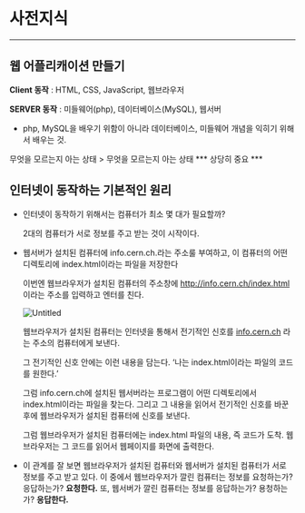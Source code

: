 # 사전지식

------

## 웹 어플리캐이션 만들기

**Client 동작** : HTML, CSS, JavaScript, 웹브라우저

**SERVER 동작** : 미들웨어(php), 데이터베이스(MySQL), 웹서버

- php, MySQL을 배우기 위함이 아니라 데이터베이스, 미들웨어 개념을 익히기 위해서 배우는 것.

무엇을 모르는지 아는 상태 > 무엇을 모르는지 아는 상태 *** 상당히 중요 ***



## 인터넷이 동작하는 기본적인 원리

- 인터넷이 동작하기 위해서는 컴퓨터가 최소 몇 대가 필요할까?

  2대의 컴퓨터가 서로 정보를 주고 받는 것이 시작이다.

- 웹서버가 설치된 컴퓨터에 info.cern.ch.라는 주소룰 부여하고, 이 컴퓨터의 어떤 디렉토리에 index.html이라는 파일을 저장한다

  이번엔 웹브라우저가 설치된 컴퓨터의 주소창에 http://info.cern.ch/index.html 이라는 주소를 입력하고 엔터를 친다.

  ![Untitled](https://s3-us-west-2.amazonaws.com/secure.notion-static.com/ced2c278-8c34-4e3b-9d2f-374f4076b704/Untitled.png)

  웹브라우저가 설치된 컴퓨터는 인터넷을 통해서 전기적인 신호를 [info.cern.ch](http://info.cern.ch) 라는 주소의 컴퓨터에게 보낸다.

  그 전기적인 신호 안에는 이런 내용을 담는다. ‘나는 index.html이라는 파일의 코드를 원한다.’

  그럼 info.cern.ch에 설치된 웹서버라는 프로그램이 어떤 디렉토리에서 index.html이라는 파일을 찾는다. 그리고 그 내용을 읽어서 전기적인 신호를 바꾼 후에 웹브라우저가 설치된 컴퓨터에 신호를 보낸다.

  그럼 웹브라우저가 설치된 컴퓨터에는 index.html 파일의 내용, 즉 코드가 도착. 웹브라우저는 그 코드를 읽어서 웹페이지를 화면에 출력한다.

- 이 관계를 잘 보면 웹브라우저가 설치된 컴퓨터와 웹서버가 설치된 컴퓨터가 서로 정보를 주고 받고 있다. 이 중에서 웹브라우저가 깔린 컴퓨터는 정보를 요청하는가? 응답하는가? **요청한다.** 또, 웹서버가 깔린 컴퓨터는 정보를 응답하는가? 용청하는가? **응답한다.**